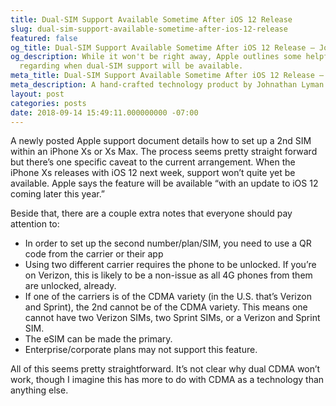 ```yaml
---
title: Dual-SIM Support Available Sometime After iOS 12 Release
slug: dual-sim-support-available-sometime-after-ios-12-release
featured: false
og_title: Dual-SIM Support Available Sometime After iOS 12 Release – Johnathan.org
og_description: While it won't be right away, Apple outlines some helpful information
  regarding when dual-SIM support will be available.
meta_title: Dual-SIM Support Available Sometime After iOS 12 Release – Johnathan.org
meta_description: A hand-crafted technology product by Johnathan Lyman
layout: post
categories: posts
date: 2018-09-14 15:49:11.000000000 -07:00
---
```


A newly posted Apple support document details how to set up a 2nd SIM within an iPhone Xs or Xs Max. The process seems pretty straight forward but there’s one specific caveat to the current arrangement. When the iPhone Xs releases with iOS 12 next week, support won’t quite yet be available. Apple says the feature will be available “with an update to iOS 12 coming later this year.”

Beside that, there are a couple extra notes that everyone should pay attention to:

- In order to set up the second number/plan/SIM, you need to use a QR code from the carrier or their app
- Using two different carrier requires the phone to be unlocked. If you’re on Verizon, this is likely to be a non-issue as all 4G phones from them are unlocked, already.
- If one of the carriers is of the CDMA variety (in the U.S. that’s Verizon and Sprint), the 2nd cannot be of the CDMA variety. This means one cannot have two Verizon SIMs, two Sprint SIMs, or a Verizon and Sprint SIM.
- The eSIM can be made the primary.
- Enterprise/corporate plans may not support this feature.

All of this seems pretty straightforward. It’s not clear why dual CDMA won’t work, though I imagine this has more to do with CDMA as a technology than anything else.

